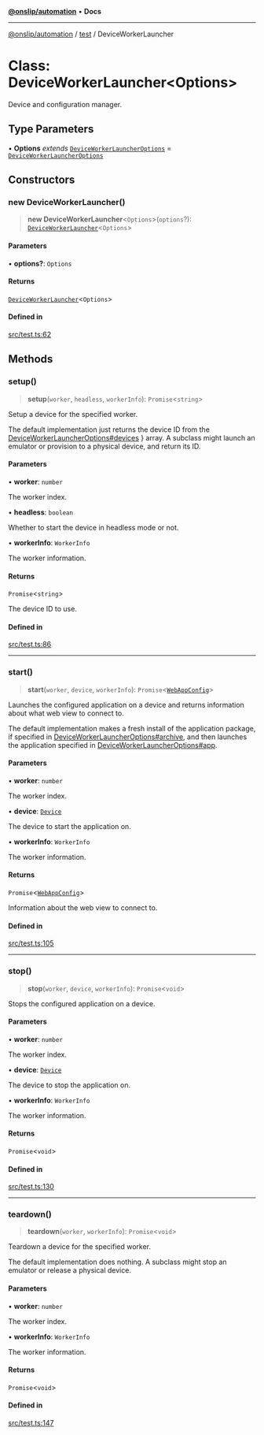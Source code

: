 [**@onslip/automation**](../../README.md) • **Docs**

***

[@onslip/automation](../../README.md) / [test](../README.md) / DeviceWorkerLauncher

# Class: DeviceWorkerLauncher\<Options\>

Device and configuration manager.

## Type Parameters

• **Options** *extends* [`DeviceWorkerLauncherOptions`](../interfaces/DeviceWorkerLauncherOptions.md) = [`DeviceWorkerLauncherOptions`](../interfaces/DeviceWorkerLauncherOptions.md)

## Constructors

### new DeviceWorkerLauncher()

> **new DeviceWorkerLauncher**\<`Options`\>(`options`?): [`DeviceWorkerLauncher`](DeviceWorkerLauncher.md)\<`Options`\>

#### Parameters

• **options?**: `Options`

#### Returns

[`DeviceWorkerLauncher`](DeviceWorkerLauncher.md)\<`Options`\>

#### Defined in

[src/test.ts:62](https://github.com/Onslip/automation/blob/2da2b00dbee8df6079d79d0e64badbbab41233bf/src/test.ts#L62)

## Methods

### setup()

> **setup**(`worker`, `headless`, `workerInfo`): `Promise`\<`string`\>

Setup a device for the specified worker.

The default implementation just returns the device ID from the [DeviceWorkerLauncherOptions#devices](../interfaces/DeviceWorkerLauncherOptions.md#devices) }
array. A subclass might launch an emulator or provision to a physical device, and return its ID.

#### Parameters

• **worker**: `number`

The worker index.

• **headless**: `boolean`

Whether to start the device in headless mode or not.

• **workerInfo**: `WorkerInfo`

The worker information.

#### Returns

`Promise`\<`string`\>

The device ID to use.

#### Defined in

[src/test.ts:86](https://github.com/Onslip/automation/blob/2da2b00dbee8df6079d79d0e64badbbab41233bf/src/test.ts#L86)

***

### start()

> **start**(`worker`, `device`, `workerInfo`): `Promise`\<[`WebAppConfig`](../interfaces/WebAppConfig.md)\>

Launches the configured application on a device and returns information about what web view to connect to.

The default implementation makes a fresh install of the application package, if specified in
[DeviceWorkerLauncherOptions#archive](../interfaces/DeviceWorkerLauncherOptions.md#archive), and then launches the application specified in
[DeviceWorkerLauncherOptions#app](../interfaces/DeviceWorkerLauncherOptions.md#app).

#### Parameters

• **worker**: `number`

The worker index.

• **device**: [`Device`](../../index/classes/Device.md)

The device to start the application on.

• **workerInfo**: `WorkerInfo`

The worker information.

#### Returns

`Promise`\<[`WebAppConfig`](../interfaces/WebAppConfig.md)\>

Information about the web view to connect to.

#### Defined in

[src/test.ts:105](https://github.com/Onslip/automation/blob/2da2b00dbee8df6079d79d0e64badbbab41233bf/src/test.ts#L105)

***

### stop()

> **stop**(`worker`, `device`, `workerInfo`): `Promise`\<`void`\>

Stops the configured application on a device.

#### Parameters

• **worker**: `number`

The worker index.

• **device**: [`Device`](../../index/classes/Device.md)

The device to stop the application on.

• **workerInfo**: `WorkerInfo`

The worker information.

#### Returns

`Promise`\<`void`\>

#### Defined in

[src/test.ts:130](https://github.com/Onslip/automation/blob/2da2b00dbee8df6079d79d0e64badbbab41233bf/src/test.ts#L130)

***

### teardown()

> **teardown**(`worker`, `workerInfo`): `Promise`\<`void`\>

Teardown a device for the specified worker.

The default implementation does nothing. A subclass might stop an emulator or release a physical device.

#### Parameters

• **worker**: `number`

The worker index.

• **workerInfo**: `WorkerInfo`

The worker information.

#### Returns

`Promise`\<`void`\>

#### Defined in

[src/test.ts:147](https://github.com/Onslip/automation/blob/2da2b00dbee8df6079d79d0e64badbbab41233bf/src/test.ts#L147)
